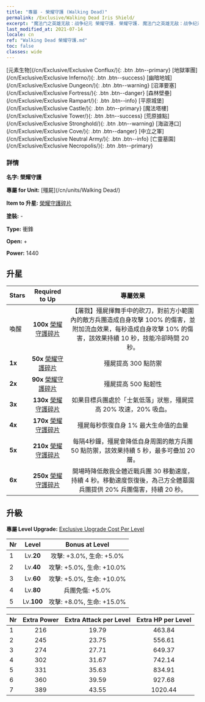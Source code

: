 ```yaml
---
title: "專屬 - 榮耀守護 (Walking Dead)"
permalink: /Exclusive/Walking Dead Iris Shield/
excerpt: "魔法门之英雄无敌：战争纪元 榮耀守護. 榮耀守護. 魔法门之英雄无敌：战争纪元 專屬 榮耀守護. 殭屍 專屬."
last_modified_at: 2021-07-14
locale: cn
ref: "Walking Dead 榮耀守護.md"
toc: false
classes: wide
---
```

 [元素生物](/cn/Exclusive/Exclusive Conflux/){: .btn .btn--primary} [地獄軍團](/cn/Exclusive/Exclusive Inferno/){: .btn .btn--success} [幽暗地城](/cn/Exclusive/Exclusive Dungeon/){: .btn .btn--warning} [沼澤要塞](/cn/Exclusive/Exclusive Fortress/){: .btn .btn--danger} [森林壁壘](/cn/Exclusive/Exclusive Rampart/){: .btn .btn--info} [平原城堡](/cn/Exclusive/Exclusive Castle/){: .btn .btn--primary} [魔法塔樓](/cn/Exclusive/Exclusive Tower/){: .btn .btn--success} [荒原據點](/cn/Exclusive/Exclusive Stronghold/){: .btn .btn--warning} [海盜港口](/cn/Exclusive/Exclusive Cove/){: .btn .btn--danger} [中立之軍](/cn/Exclusive/Exclusive Neutral Army/){: .btn .btn--info} [亡靈墓園](/cn/Exclusive/Exclusive Necropolis/){: .btn .btn--primary} 

### 詳情
 **名字: 榮耀守護** 

 **專屬 for Unit:** [殭屍](/cn/units/Walking Dead/) 

 **Item to 升星:** [榮耀守護碎片](/cn/Items/con_913/)

 **塗裝:** -

 **Type:** 衝鋒

 **Open:** +

 **Power:** 1440

## 升星

  |     Stars    |  Required to Up | 專屬效果 |
  |:-------------|:---------------:|:---------------:|
  |  喚醒  | **100x** [榮耀守護碎片](/cn/Items/con_913/) | 【屠戮】殭屍揮舞手中的砍刀，對前方小範圍內的敵方兵團造成自身攻擊 100% 的傷害，並附加流血效果，每秒造成自身攻擊 10% 的傷害，該效果持續 10 秒，技能冷卻時間 20 秒。 |
  | **1x** <i class="fas fa-star"/> | **50x** [榮耀守護碎片](/cn/Items/con_913/) | 殭屍提高 300 點防禦 |
  | **2x** <i class="fas fa-star"/> | **90x** [榮耀守護碎片](/cn/Items/con_913/) | 殭屍提高 500 點韌性 |
  | **3x** <i class="fas fa-star"/> | **130x** [榮耀守護碎片](/cn/Items/con_913/) | 如果目標兵團處於「士氣低落」狀態，殭屍提高 20% 攻速，20% 吸血。 |
  | **4x** <i class="fas fa-star"/> | **170x** [榮耀守護碎片](/cn/Items/con_913/) | 殭屍每秒恢復自身 1% 最大生命值的血量 |
  | **5x** <i class="fas fa-star"/> | **210x** [榮耀守護碎片](/cn/Items/con_913/) | 每隔4秒鐘，殭屍會降低自身周圍的敵方兵團 50 點防禦，該效果持續 5 秒，最多可疊加 20 層。 |
  | **6x** <i class="fas fa-star"/> | **250x** [榮耀守護碎片](/cn/Items/con_913/) | 開場時降低敵我全體近戰兵團 30 移動速度，持續 4 秒。移動速度恢復後，為己方全體墓園兵團提供 20% 兵團傷害，持續 20 秒。 |


## 升級
 **專屬 Level Upgrade:** [Exclusive Upgrade Cost Per Level](/Exclusive/ExclusiveUpgradeCostPerLevel/)

  |  Nr  |   Level  | Bonus at Level |
  |:-----|:--------:|:--------------:|
  | 1 | Lv.**20** | 攻擊: +3.0%, 生命: +5.0% |
  | 2 | Lv.**40** | 攻擊: +5.0%, 生命: +10.0% |
  | 3 | Lv.**60** | 攻擊: +5.0%, 生命: +10.0% |
  | 4 | Lv.**80** | 兵團免傷: +5.0% |
  | 5 | Lv.**100** | 攻擊: +8.0%, 生命: +15.0% |


  |  Nr  |  Extra Power | Extra Attack per Level | Extra HP per Level |
  |:-----|:--------:|:--------:|:--------:|
  | 1 | 216 | 19.79 | 463.84 |
  | 2 | 245 | 23.75 | 556.61 |
  | 3 | 274 | 27.71 | 649.37 |
  | 4 | 302 | 31.67 | 742.14 |
  | 5 | 331 | 35.63 | 834.91 |
  | 6 | 360 | 39.59 | 927.68 |
  | 7 | 389 | 43.55 | 1020.44 |


